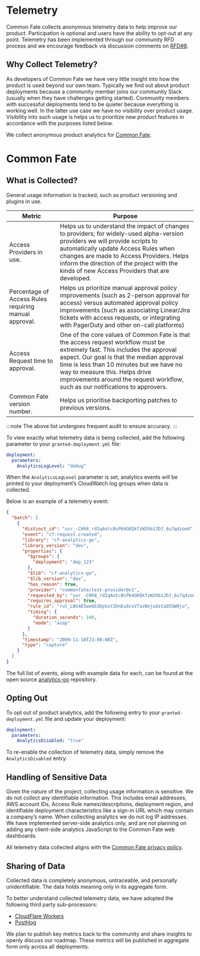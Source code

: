 # Telemetry

Common Fate collects anonymous telemetry data to help improve our product. Participation is optional and users have the ability to opt-out at any point. Telemetry has been implemented through our community RFD process and we encourage feedback via discussion comments on [RFD#8](https://github.com/common-fate/rfds/discussions/8).

## Why Collect Telemetry?

As developers of Common Fate we have very little insight into how the product is used beyond our own team. Typically we find out about product deployments because a community member joins our community Slack (usually when they have challenges getting started). Community members with successful deployments tend to be quieter because everything is working well. In the latter use case we have no visibility over product usage. Visibility into such usage is helps us to prioritize new product features in accordance with the purposes listed below.

We collect anonymous product analytics for [Common Fate](https://github.com/common-fate/granted-approvals).

# Common Fate

## What is Collected?

General usage information is tracked, such as product versioning and plugins in use.

| Metric                                                | Purpose                                                                                                                                                                                                                                                                                                                                  |
| ----------------------------------------------------- | ---------------------------------------------------------------------------------------------------------------------------------------------------------------------------------------------------------------------------------------------------------------------------------------------------------------------------------------- |
| Access Providers in use.                              | Helps us to understand the impact of changes to providers; for widely-used alpha-version providers we will provide scripts to automatically update Access Rules when changes are made to Access Providers. Helps inform the direction of the project with the kinds of new Access Providers that are developed.                          |
| Percentage of Access Rules requiring manual approval. | Helps us prioritize manual approval policy improvements (such as 2-person approval for access) versus automated approval policy improvements (such as associating Linear/Jira tickets with access requests, or integrating with PagerDuty and other on-call platforms)                                                                   |
| Access Request time to approval.                      | One of the core values of Common Fate is that the access request workflow must be extremely fast. This includes the approval aspect. Our goal is that the median approval time is less than 10 minutes but we have no way to measure this. Helps drive improvements around the request workflow, such as our notifications to approvers. |
| Common Fate version number.                           | Helps us prioritise backporting patches to previous versions.                                                                                                                                                                                                                                                                            |

:::note
The above list undergoes frequent audit to ensure accuracy.
:::

To view exactly what telemetry data is being collected, add the following parameter to your `granted-deployment.yml` file:

```yaml
deployment:
  parameters:
    AnalyticsLogLevel: "debug"
```

When the `AnalyticsLogLevel` parameter is set, analytics events will be printed to your deployment’s CloudWatch log groups when data is collected.

Below is an example of a telemetry event:

```json
{
  "batch": [
    {
      "distinct_id": "usr_-CHh8_rdIqAotcBsP64GKQkfzW2hb1JDJ_6u7q4zom4",
      "event": "cf:request.created",
      "library": "cf-analytics-go",
      "library_version": "dev",
      "properties": {
        "$groups": {
          "deployment": "dep_123"
        },
        "$lib": "cf-analytics-go",
        "$lib_version": "dev",
        "has_reason": true,
        "provider": "commonfate/test-provider@v1",
        "requested_by": "usr_-CHh8_rdIqAotcBsP64GKQkfzW2hb1JDJ_6u7q4zom4",
        "requires_approval": true,
        "rule_id": "rul_LNS4E5we6G3DpSsY2DnEu8coV7azNnjuUztaQ5SW0jo",
        "timing": {
          "duration_seconds": 100,
          "mode": "asap"
        }
      },
      "timestamp": "2009-11-10T23:00:00Z",
      "type": "capture"
    }
  ]
}
```

The full list of events, along with example data for each, can be found at the open source [analytics-go](https://github.com/common-fate/analytics-go) repository.

## Opting Out

To opt out of product analytics, add the following entry to your `granted-deployment.yml` file and update your deployment:

```yaml
deployment:
  parameters:
    AnalyticsDisabled: "true"
```

To re-enable the collection of telemetry data, simply remove the `AnalyticsDisabled` entry.

## Handling of Sensitive Data

Given the nature of the project, collecting usage information is sensitive. We do not collect any identifiable information. This includes email addresses, AWS account IDs, Access Rule names/descriptions, deployment region, and identifiable deployment characteristics like a sign-in URL which may contain a company’s name. When collecting analytics we do not log IP addresses. We have implemented server-side analytics only, and are not planning on adding any client-side analytics JavaScript to the Common Fate web dashboards.

All telemetry data collected aligns with the [Common Fate privacy policy](/privacy-policy).

## Sharing of Data

Collected data is completely anonymous, untraceable, and personally unidentifiable. The data holds meaning only in its aggregate form.

To better understand collected telemetry data, we have adopted the following third party sub-processors:

- [CloudFlare Workers](https://workers.cloudflare.com/)
- [PostHog](https://posthog.com/)

We plan to publish key metrics back to the community and share insights to openly discuss our roadmap. These metrics will be published in aggregate form only across all deployments.
